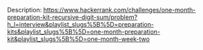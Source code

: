 Description:
https://www.hackerrank.com/challenges/one-month-preparation-kit-recursive-digit-sum/problem?h_l=interview&playlist_slugs%5B%5D=preparation-kits&playlist_slugs%5B%5D=one-month-preparation-kit&playlist_slugs%5B%5D=one-month-week-two